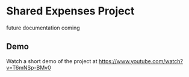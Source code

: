 # Shared Expenses Project

future documentation coming

## Demo
Watch a short demo of the project at https://www.youtube.com/watch?v=T6mNSp-BMv0
